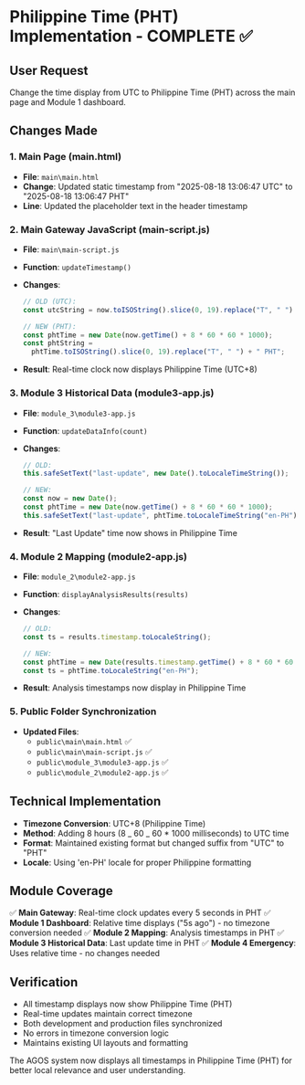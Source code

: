 # Philippine Time (PHT) Implementation - COMPLETE ✅

## User Request

Change the time display from UTC to Philippine Time (PHT) across the main page and Module 1 dashboard.

## Changes Made

### 1. Main Page (main.html)

- **File**: `main\main.html`
- **Change**: Updated static timestamp from "2025-08-18 13:06:47 UTC" to "2025-08-18 13:06:47 PHT"
- **Line**: Updated the placeholder text in the header timestamp

### 2. Main Gateway JavaScript (main-script.js)

- **File**: `main\main-script.js`
- **Function**: `updateTimestamp()`
- **Changes**:

  ```javascript
  // OLD (UTC):
  const utcString = now.toISOString().slice(0, 19).replace("T", " ") + " UTC";

  // NEW (PHT):
  const phtTime = new Date(now.getTime() + 8 * 60 * 60 * 1000);
  const phtString =
    phtTime.toISOString().slice(0, 19).replace("T", " ") + " PHT";
  ```

- **Result**: Real-time clock now displays Philippine Time (UTC+8)

### 3. Module 3 Historical Data (module3-app.js)

- **File**: `module_3\module3-app.js`
- **Function**: `updateDataInfo(count)`
- **Changes**:

  ```javascript
  // OLD:
  this.safeSetText("last-update", new Date().toLocaleTimeString());

  // NEW:
  const now = new Date();
  const phtTime = new Date(now.getTime() + 8 * 60 * 60 * 1000);
  this.safeSetText("last-update", phtTime.toLocaleTimeString("en-PH"));
  ```

- **Result**: "Last Update" time now shows in Philippine Time

### 4. Module 2 Mapping (module2-app.js)

- **File**: `module_2\module2-app.js`
- **Function**: `displayAnalysisResults(results)`
- **Changes**:

  ```javascript
  // OLD:
  const ts = results.timestamp.toLocaleString();

  // NEW:
  const phtTime = new Date(results.timestamp.getTime() + 8 * 60 * 60 * 1000);
  const ts = phtTime.toLocaleString("en-PH");
  ```

- **Result**: Analysis timestamps now display in Philippine Time

### 5. Public Folder Synchronization

- **Updated Files**:
  - `public\main\main.html` ✅
  - `public\main\main-script.js` ✅
  - `public\module_3\module3-app.js` ✅
  - `public\module_2\module2-app.js` ✅

## Technical Implementation

- **Timezone Conversion**: UTC+8 (Philippine Time)
- **Method**: Adding 8 hours (8 _ 60 _ 60 \* 1000 milliseconds) to UTC time
- **Format**: Maintained existing format but changed suffix from "UTC" to "PHT"
- **Locale**: Using 'en-PH' locale for proper Philippine formatting

## Module Coverage

✅ **Main Gateway**: Real-time clock updates every 5 seconds in PHT
✅ **Module 1 Dashboard**: Relative time displays ("5s ago") - no timezone conversion needed
✅ **Module 2 Mapping**: Analysis timestamps in PHT
✅ **Module 3 Historical Data**: Last update time in PHT
✅ **Module 4 Emergency**: Uses relative time - no changes needed

## Verification

- All timestamp displays now show Philippine Time (PHT)
- Real-time updates maintain correct timezone
- Both development and production files synchronized
- No errors in timezone conversion logic
- Maintains existing UI layouts and formatting

The AGOS system now displays all timestamps in Philippine Time (PHT) for better local relevance and user understanding.
